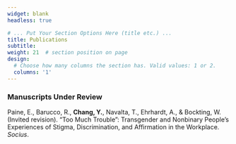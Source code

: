 ```yaml
---
widget: blank
headless: true

# ... Put Your Section Options Here (title etc.) ...
title: Publications
subtitle:
weight: 21  # section position on page
design:
  # Choose how many columns the section has. Valid values: 1 or 2.
  columns: '1'
---
```


<h3>Manuscripts Under Review</h3>

Paine, E., Barucco, R., **Chang, Y.**, Navalta, T., Ehrhardt, A., & Bockting, W. (Invited revision). “Too Much Trouble”: Transgender and Nonbinary People’s Experiences of Stigma, Discrimination, and Affirmation in the Workplace. *Socius*.
